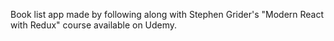 Book list app made by following along with Stephen Grider's "Modern React with Redux" course available on Udemy.
